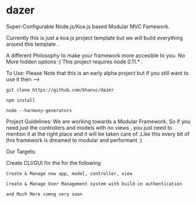 dazer
=====

Super-Configurable Node.js/Koa.js based Modular MVC Famework.

Currently this is just a koa.js project template but we will build everything around this template .

A different Philosophy to make your framework more accesible to you. No More hidden options :)
This project requires node 0.11.* . 

To Use: 
Please Note that this is an early alpha project but if you still want to use it then -->

    git clone https://github.com/bhanuc/dazer

    npm install
    
    node --harmony-generators 
    
    
Project Guidelines:
We are working towards a Modular Framework. So if you need just the controllers and models with no views , you just need to mention it at the right place and it will be taken care of .Like this every bit of this framework is dreamed to modular and performant :)



Our Targets: 

Create CLI/GUI for the for the following

    Create & Manage new app, model, controller, view 

    Create & Manage User Management system with build-in authentication

    and Much More comng very soon
